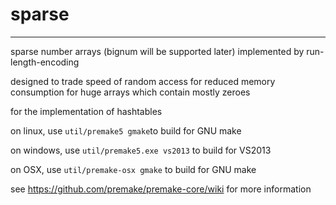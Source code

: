 # sparse

---

sparse number arrays (bignum will be supported later) implemented by run-length-encoding

designed to trade speed of random access for reduced memory consumption for huge arrays which contain mostly zeroes

for the implementation of hashtables

on linux, use `util/premake5 gmake`to build for GNU make

on windows, use `util/premake5.exe vs2013` to build for VS2013

on OSX, use `util/premake-osx gmake` to build for GNU make

see https://github.com/premake/premake-core/wiki for more information